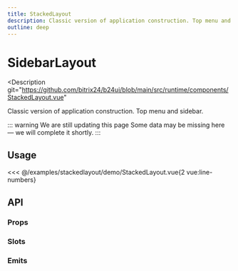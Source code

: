 ```yaml
---
title: StackedLayout
description: Classic version of application construction. Top menu and sidebar.
outline: deep
---
```

<script setup>
import StackedLayoutExample from '/examples/stackedlayout/StackedLayout.vue';
</script>
# SidebarLayout

<Description
  git="https://github.com/bitrix24/b24ui/blob/main/src/runtime/components/StackedLayout.vue"
>
  Classic version of application construction. Top menu and sidebar.
</Description>

::: warning We are still updating this page
Some data may be missing here — we will complete it shortly.
:::

## Usage

<div class="lg:min-h-[160px]">
  <ClientOnly>
    <StackedLayoutExample />
  </ClientOnly>
</div>

<<< @/examples/stackedlayout/demo/StackedLayout.vue{2 vue:line-numbers}


## API

### Props

<ComponentProps component="StackedLayout" />

### Slots

<ComponentSlots component="StackedLayout" />

### Emits

<ComponentEmits component="StackedLayout" />

